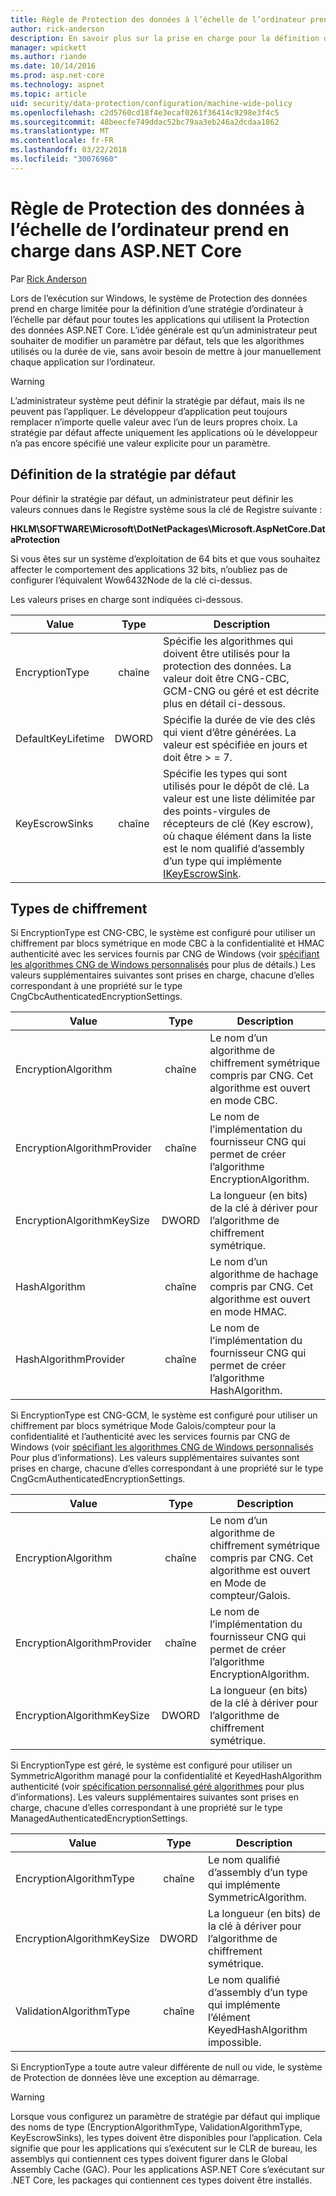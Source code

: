 ```yaml
---
title: Règle de Protection des données à l’échelle de l’ordinateur prend en charge dans ASP.NET Core
author: rick-anderson
description: En savoir plus sur la prise en charge pour la définition d’une stratégie d’ordinateur à l’échelle par défaut pour toutes les applications qui utilisent la Protection des données ASP.NET Core.
manager: wpickett
ms.author: riande
ms.date: 10/14/2016
ms.prod: asp.net-core
ms.technology: aspnet
ms.topic: article
uid: security/data-protection/configuration/machine-wide-policy
ms.openlocfilehash: c2d5760cd18f4e3ecaf0261f36414c9298e3f4c5
ms.sourcegitcommit: 48beecfe749ddac52bc79aa3eb246a2dcdaa1862
ms.translationtype: MT
ms.contentlocale: fr-FR
ms.lasthandoff: 03/22/2018
ms.locfileid: "30076960"
---
```

# <a name="data-protection-machine-wide-policy-support-in-aspnet-core"></a>Règle de Protection des données à l’échelle de l’ordinateur prend en charge dans ASP.NET Core

Par [Rick Anderson](https://twitter.com/RickAndMSFT)

Lors de l’exécution sur Windows, le système de Protection des données prend en charge limitée pour la définition d’une stratégie d’ordinateur à l’échelle par défaut pour toutes les applications qui utilisent la Protection des données ASP.NET Core. L’idée générale est qu’un administrateur peut souhaiter de modifier un paramètre par défaut, tels que les algorithmes utilisés ou la durée de vie, sans avoir besoin de mettre à jour manuellement chaque application sur l’ordinateur.

> [!WARNING]
> L’administrateur système peut définir la stratégie par défaut, mais ils ne peuvent pas l’appliquer. Le développeur d’application peut toujours remplacer n’importe quelle valeur avec l’un de leurs propres choix. La stratégie par défaut affecte uniquement les applications où le développeur n’a pas encore spécifié une valeur explicite pour un paramètre.

## <a name="setting-default-policy"></a>Définition de la stratégie par défaut

Pour définir la stratégie par défaut, un administrateur peut définir les valeurs connues dans le Registre système sous la clé de Registre suivante :

**HKLM\SOFTWARE\Microsoft\DotNetPackages\Microsoft.AspNetCore.DataProtection**

Si vous êtes sur un système d’exploitation de 64 bits et que vous souhaitez affecter le comportement des applications 32 bits, n’oubliez pas de configurer l’équivalent Wow6432Node de la clé ci-dessus.

Les valeurs prises en charge sont indiquées ci-dessous.

| Value              | Type   | Description |
| ------------------ | :----: | ----------- |
| EncryptionType     | chaîne | Spécifie les algorithmes qui doivent être utilisés pour la protection des données. La valeur doit être CNG-CBC, GCM-CNG ou géré et est décrite plus en détail ci-dessous. |
| DefaultKeyLifetime | DWORD  | Spécifie la durée de vie des clés qui vient d’être générées. La valeur est spécifiée en jours et doit être > = 7. |
| KeyEscrowSinks     | chaîne | Spécifie les types qui sont utilisés pour le dépôt de clé. La valeur est une liste délimitée par des points-virgules de récepteurs de clé (Key escrow), où chaque élément dans la liste est le nom qualifié d’assembly d’un type qui implémente [IKeyEscrowSink](/dotnet/api/microsoft.aspnetcore.dataprotection.keymanagement.ikeyescrowsink). |

## <a name="encryption-types"></a>Types de chiffrement

Si EncryptionType est CNG-CBC, le système est configuré pour utiliser un chiffrement par blocs symétrique en mode CBC à la confidentialité et HMAC authenticité avec les services fournis par CNG de Windows (voir [spécifiant les algorithmes CNG de Windows personnalisés](xref:security/data-protection/configuration/overview#specifying-custom-windows-cng-algorithms) pour plus de détails.) Les valeurs supplémentaires suivantes sont prises en charge, chacune d’elles correspondant à une propriété sur le type CngCbcAuthenticatedEncryptionSettings.

| Value                       | Type   | Description |
| --------------------------- | :----: | ----------- |
| EncryptionAlgorithm         | chaîne | Le nom d’un algorithme de chiffrement symétrique compris par CNG. Cet algorithme est ouvert en mode CBC. |
| EncryptionAlgorithmProvider | chaîne | Le nom de l’implémentation du fournisseur CNG qui permet de créer l’algorithme EncryptionAlgorithm. |
| EncryptionAlgorithmKeySize  | DWORD  | La longueur (en bits) de la clé à dériver pour l’algorithme de chiffrement symétrique. |
| HashAlgorithm               | chaîne | Le nom d’un algorithme de hachage compris par CNG. Cet algorithme est ouvert en mode HMAC. |
| HashAlgorithmProvider       | chaîne | Le nom de l’implémentation du fournisseur CNG qui permet de créer l’algorithme HashAlgorithm. |

Si EncryptionType est CNG-GCM, le système est configuré pour utiliser un chiffrement par blocs symétrique Mode Galois/compteur pour la confidentialité et l’authenticité avec les services fournis par CNG de Windows (voir [spécifiant les algorithmes CNG de Windows personnalisés](xref:security/data-protection/configuration/overview#specifying-custom-windows-cng-algorithms) Pour plus d’informations). Les valeurs supplémentaires suivantes sont prises en charge, chacune d’elles correspondant à une propriété sur le type CngGcmAuthenticatedEncryptionSettings.

| Value                       | Type   | Description |
| --------------------------- | :----: | ----------- |
| EncryptionAlgorithm         | chaîne | Le nom d’un algorithme de chiffrement symétrique compris par CNG. Cet algorithme est ouvert en Mode de compteur/Galois. |
| EncryptionAlgorithmProvider | chaîne | Le nom de l’implémentation du fournisseur CNG qui permet de créer l’algorithme EncryptionAlgorithm. |
| EncryptionAlgorithmKeySize  | DWORD  | La longueur (en bits) de la clé à dériver pour l’algorithme de chiffrement symétrique. |

Si EncryptionType est géré, le système est configuré pour utiliser un SymmetricAlgorithm managé pour la confidentialité et KeyedHashAlgorithm authenticité (voir [spécification personnalisé géré algorithmes](xref:security/data-protection/configuration/overview#specifying-custom-managed-algorithms) pour plus d’informations). Les valeurs supplémentaires suivantes sont prises en charge, chacune d’elles correspondant à une propriété sur le type ManagedAuthenticatedEncryptionSettings.

| Value                      | Type   | Description |
| -------------------------- | :----: | ----------- |
| EncryptionAlgorithmType    | chaîne | Le nom qualifié d’assembly d’un type qui implémente SymmetricAlgorithm. |
| EncryptionAlgorithmKeySize | DWORD  | La longueur (en bits) de la clé à dériver pour l’algorithme de chiffrement symétrique. |
| ValidationAlgorithmType    | chaîne | Le nom qualifié d’assembly d’un type qui implémente l’élément KeyedHashAlgorithm impossible. |

Si EncryptionType a toute autre valeur différente de null ou vide, le système de Protection de données lève une exception au démarrage.

> [!WARNING]
> Lorsque vous configurez un paramètre de stratégie par défaut qui implique des noms de type (EncryptionAlgorithmType, ValidationAlgorithmType, KeyEscrowSinks), les types doivent être disponibles pour l’application. Cela signifie que pour les applications qui s’exécutent sur le CLR de bureau, les assemblys qui contiennent ces types doivent figurer dans le Global Assembly Cache (GAC). Pour les applications ASP.NET Core s’exécutant sur .NET Core, les packages qui contiennent ces types doivent être installés.
